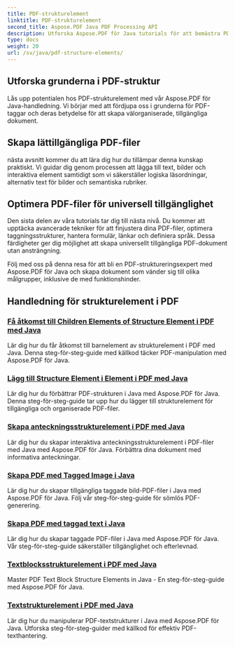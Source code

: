 ```yaml
---
title: PDF-strukturelement
linktitle: PDF-strukturelement
second_title: Aspose.PDF Java PDF Processing API
description: Utforska Aspose.PDF för Java tutorials för att bemästra PDF-strukturelement. Skapa organiserade, tillgängliga PDF-filer utan ansträngning.
type: docs
weight: 20
url: /sv/java/pdf-structure-elements/
---
```


## Utforska grunderna i PDF-struktur

Lås upp potentialen hos PDF-strukturelement med vår Aspose.PDF för Java-handledning. Vi börjar med att fördjupa oss i grunderna för PDF-taggar och deras betydelse för att skapa välorganiserade, tillgängliga dokument. 

## Skapa lättillgängliga PDF-filer

nästa avsnitt kommer du att lära dig hur du tillämpar denna kunskap praktiskt. Vi guidar dig genom processen att lägga till text, bilder och interaktiva element samtidigt som vi säkerställer logiska läsordningar, alternativ text för bilder och semantiska rubriker. 

## Optimera PDF-filer för universell tillgänglighet

Den sista delen av våra tutorials tar dig till nästa nivå. Du kommer att upptäcka avancerade tekniker för att finjustera dina PDF-filer, optimera taggningsstrukturer, hantera formulär, länkar och definiera språk. Dessa färdigheter ger dig möjlighet att skapa universellt tillgängliga PDF-dokument utan ansträngning.

Följ med oss på denna resa för att bli en PDF-struktureringsexpert med Aspose.PDF för Java och skapa dokument som vänder sig till olika målgrupper, inklusive de med funktionshinder.
## Handledning för strukturelement i PDF
### [Få åtkomst till Children Elements of Structure Element i PDF med Java](./access-children-elements-of-structure-element-in-pdf-using-java/)
Lär dig hur du får åtkomst till barnelement av strukturelement i PDF med Java. Denna steg-för-steg-guide med källkod täcker PDF-manipulation med Aspose.PDF för Java.
### [Lägg till Structure Element i Element i PDF med Java](./add-structure-element-into-element-in-pdf-using-java/)
Lär dig hur du förbättrar PDF-strukturen i Java med Aspose.PDF för Java. Denna steg-för-steg-guide tar upp hur du lägger till strukturelement för tillgängliga och organiserade PDF-filer.
### [Skapa anteckningsstrukturelement i PDF med Java](./create-note-structure-element-in-pdf-using-java/)
Lär dig hur du skapar interaktiva anteckningsstrukturelement i PDF-filer med Java med Aspose.PDF för Java. Förbättra dina dokument med informativa anteckningar.
### [Skapa PDF med Tagged Image i Java](./create-pdf-with-tagged-image-in-java/)
Lär dig hur du skapar tillgängliga taggade bild-PDF-filer i Java med Aspose.PDF för Java. Följ vår steg-för-steg-guide för sömlös PDF-generering.
### [Skapa PDF med taggad text i Java](./create-pdf-with-tagged-text-in-java/)
Lär dig hur du skapar taggade PDF-filer i Java med Aspose.PDF för Java. Vår steg-för-steg-guide säkerställer tillgänglighet och efterlevnad.
### [Textblocksstrukturelement i PDF med Java](./text-block-structure-elements-in-pdf-using-java/)
Master PDF Text Block Structure Elements in Java - En steg-för-steg-guide med Aspose.PDF för Java.
### [Textstrukturelement i PDF med Java](./text-structure-elements-in-pdf-using-java/)
Lär dig hur du manipulerar PDF-textstrukturer i Java med Aspose.PDF för Java. Utforska steg-för-steg-guider med källkod för effektiv PDF-texthantering.